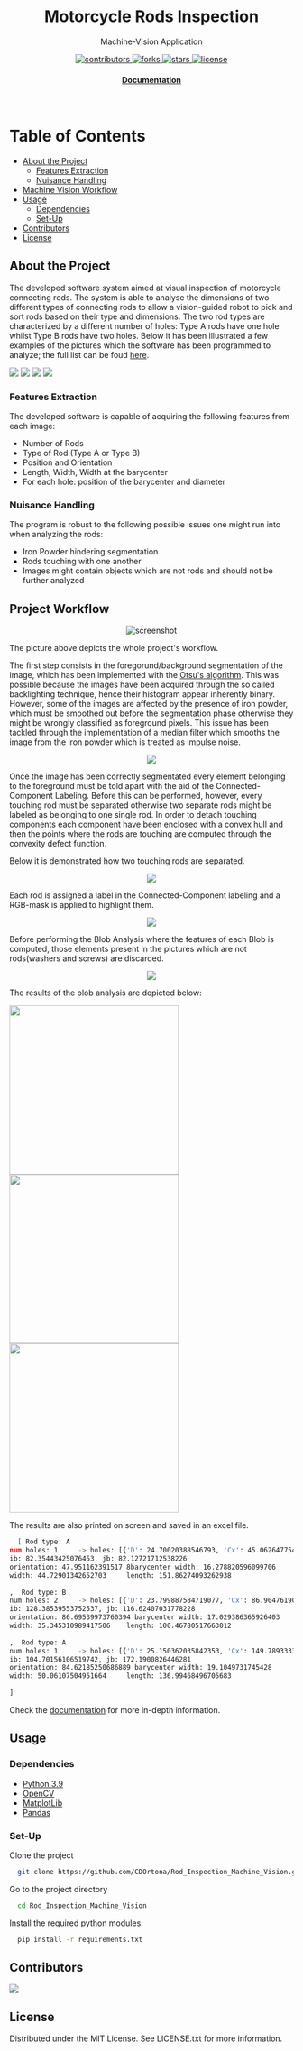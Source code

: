 

<div align="center">
  <h1>Motorcycle Rods Inspection</h1>
  
  <p>
    Machine-Vision Application
  </p>

  
<!-- Badges -->
<p>
  <a href="https://github.com/CDOrtona/Rod_Inspection_Machine_Vision/graphs/contributors">
    <img src="https://img.shields.io/github/contributors/Louis3797/awesome-readme-template" alt="contributors" />
  </a>
  <a href="https://github.com/CDOrtona/Rod_Inspection_Machine_Vision/network/members">
    <img src="https://img.shields.io/github/forks/Louis3797/awesome-readme-template" alt="forks" />
  </a>
  <a href="https://github.com/CDOrtona/Rod_Inspection_Machine_Vision/stargazers">
    <img src="https://img.shields.io/github/stars/Louis3797/awesome-readme-template" alt="stars" />
  </a>
  <a href="https://github.com/CDOrtona/Rod_Inspection_Machine_Vision/blob/master/LICENSE">
    <img src="https://img.shields.io/github/license/Louis3797/awesome-readme-template.svg" alt="license" />
  </a>
</p>
   
<h4>
    <a href="https://github.com/CDOrtona/Rod_Inspection_Machine_Vision/blob/master/project_files/Report.pdf">Documentation</a>
</div>

<br />

<!-- Table of Contents -->
# Table of Contents

- [About the Project](#about-the-project)
  * [Features Extraction](#features-extraction)
  * [Nuisance Handling](#nuisance-handling)
- [Machine Vision Workflow](#project-workflow)
- [Usage](#usage)
  * [Dependencies](#dependencies)
  * [Set-Up](#set-up)
- [Contributors](#contributing)
- [License](#license)
  

<!-- About the Project -->
## About the Project


The developed software system aimed at visual inspection of motorcycle 
connecting rods. The system is able to analyse the dimensions of two different types
of connecting rods to allow a vision-guided robot to pick and sort rods based on their type and 
dimensions. The two rod types are characterized by a different number of holes: Type A rods have 
one hole whilst Type B rods have two holes.
Below it has been illustrated a few examples of the pictures which the software has been programmed to analyze;
the full list can be foud [here](https://github.com/CDOrtona/Rod_Inspection_Machine_Vision/tree/master/images).

<p float="left">
  <img src="https://github.com/CDOrtona/Rod_Inspection_Machine_Vision/blob/master/images/TESI12.BMP" width="" />
  <img src="https://github.com/CDOrtona/Rod_Inspection_Machine_Vision/blob/master/images/TESI50.BMP" width="" /> 
  <img src="https://github.com/CDOrtona/Rod_Inspection_Machine_Vision/blob/master/images/TESI92.BMP" />
  <img src="https://github.com/CDOrtona/Rod_Inspection_Machine_Vision/blob/master/images/TESI49.BMP" />
</p>

<!-- First Task -->
### Features Extraction
The developed software is capable of acquiring the following features from each image:
- Number of Rods
- Type of Rod (Type A or Type B)
- Position and Orientation
- Length, Width, Width at the barycenter
- For each hole: position of the barycenter and diameter

<!-- Second Task -->
### Nuisance Handling 
The program is robust to the following possible issues one might run into when analyzing the rods:
- Iron Powder hindering segmentation
- Rods touching with one another
- Images might contain objects which are not rods and should not be further analyzed



<!-- Workflow -->
## Project Workflow

<div align="center"> 
  <img src="https://github.com/CDOrtona/Rod_Inspection_Machine_Vision/blob/master/project_files/task2wf.png" alt="screenshot" />
</div>

The picture above depicts the whole project's workflow.

The first step consists in the foregorund/background segmentation of the image, which has been implemented with the [Otsu's algorithm](https://en.wikipedia.org/wiki/Otsu%27s_method).
This was possible because the images have been acquired through the so called backlighting technique, hence their histogram appear inherently binary.
However, some of the images are affected by the presence of iron powder, which must be smoothed out before the segmentation phase otherwise they might be wrongly
classified as foreground pixels. This issue has been tackled through the implementation of a median filter which smooths the image from the iron powder which is treated as
impulse noise.

<div align="center"> 
  <img src="https://github.com/CDOrtona/Rod_Inspection_Machine_Vision/blob/master/project_files/task2iron.png"/>
</div>

Once the image has been correctly segmentated every element belonging to the foreground must be told apart with the aid of the Connected-Component Labeling.
Before this can be performed, however, every touching rod must be separated otherwise two separate rods might be labeled as belonging to one single rod.
In order to detach touching components each component have been enclosed with a convex hull and then the points where the rods are touching are 
computed through the convexity defect function. 

Below it is demonstrated how two touching rods are separated.

<div align="center"> 
  <img src="https://github.com/CDOrtona/Rod_Inspection_Machine_Vision/blob/master/project_files/detatch.png"/>
</div>

Each rod is assigned a label in the Connected-Component labeling and a RGB-mask is applied to highlight them.

<div align="center"> 
  <img src="https://github.com/CDOrtona/Rod_Inspection_Machine_Vision/blob/master/project_files/mask_rgb.png"/>
</div>

Before performing the Blob Analysis where the features of each Blob is computed, those elements present in the pictures which are not rods(washers and screws) are discarded.

<div align="center"> 
  <img src="https://github.com/CDOrtona/Rod_Inspection_Machine_Vision/blob/master/project_files/mask_rgb.png"/>
</div>

The results of the blob analysis are depicted below:

<p float="left">
  <img src="https://github.com/CDOrtona/Rod_Inspection_Machine_Vision/blob/master/project_files/Figure_1.png" width="300" />
  <img src="https://github.com/CDOrtona/Rod_Inspection_Machine_Vision/blob/master/project_files/Figure_2.png" width="300" /> 
  <img src="https://github.com/CDOrtona/Rod_Inspection_Machine_Vision/blob/master/project_files/Figure_3.png" width="300"/>
</p>



The results are also printed on screen and saved in an excel file.


```bash
  [ Rod type: A 
num holes: 1 	 -> holes: [{'D': 24.70020388546793, 'Cx': 45.06264775413712, 'Cy': 115.52009456264776}] 
ib: 82.35443425076453, jb: 82.12721712538226 
orientation: 47.951162391517 8barycenter width: 16.278820596099706 
width: 44.72901342652703 	 length: 151.86274093262938 
 
,  Rod type: B 
num holes: 2 	 -> holes: [{'D': 23.799887584719077, 'Cx': 86.9047619047619, 'Cy': 119.10273368606701}, {'D': 26.68729810895878, 'Cx': 163.10987529491067, 'Cy': 114.71149309066396}] 
ib: 128.38539553752537, jb: 116.62407031778228 
orientation: 86.69539973760394 barycenter width: 17.029386365926403 
width: 35.345310989417506 	 length: 100.46780517663012 
 
,  Rod type: A 
num holes: 1 	 -> holes: [{'D': 25.150362035842353, 'Cx': 149.78933333333333, 'Cy': 167.61904761904762}] 
ib: 104.70156106519742, jb: 172.1900826446281 
orientation: 84.62185250686889 barycenter width: 19.1049731745428 
width: 50.06107504951664 	 length: 136.99468496705683 
 
]
```

Check the [documentation](https://github.com/CDOrtona/Rod_Inspection_Machine_Vision/blob/master/project_files/Report.pdf) for more in-depth information.






<!-- Usage -->
## Usage

### Dependencies

- [Python 3.9](https://www.python.org/downloads/)
- [OpenCV](https://docs.opencv.org/4.x/index.html)
- [MatplotLib](https://matplotlib.org/)
- [Pandas]()


### Set-Up

Clone the project

```bash
  git clone https://github.com/CDOrtona/Rod_Inspection_Machine_Vision.git
```

Go to the project directory

```bash
  cd Rod_Inspection_Machine_Vision
```

Install the required python modules:

```bash
  pip install -r requirements.txt
```

<!-- Contributors -->
## Contributors

<a href="https://github.com/CDOrtona/Rod_Inspection_Machine_Vision/graphs/contributors">
  <img src="https://contrib.rocks/image?repo=CDOrtona/Rod_Inspection_Machine_Vision" />
</a>

<!-- License -->
## License

Distributed under the MIT License. See LICENSE.txt for more information.
